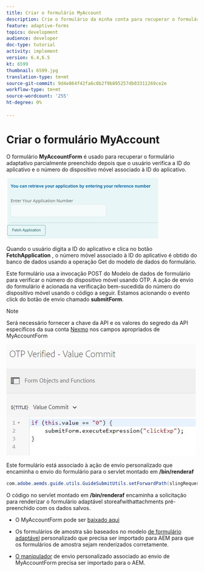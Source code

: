 ```yaml
---
title: Criar o formulário MyAccount
description: Crie o formulário da minha conta para recuperar o formulário parcialmente preenchido na verificação bem-sucedida da ID do aplicativo e do número de telefone.
feature: adaptive-forms
topics: development
audience: developer
doc-type: tutorial
activity: implement
version: 6.4,6.5
kt: 6599
thumbnail: 6599.jpg
translation-type: tm+mt
source-git-commit: 9d4e864f42fa6c0b2f9b895257db03311269ce2e
workflow-type: tm+mt
source-wordcount: '255'
ht-degree: 0%

---
```




# Criar o formulário MyAccount

O formulário **MyAccountForm** é usado para recuperar o formulário adaptativo parcialmente preenchido depois que o usuário verifica a ID do aplicativo e o número do dispositivo móvel associado à ID do aplicativo.

![meu formulário de conta](assets/6599.JPG)

Quando o usuário digita a ID do aplicativo e clica no botão **FetchApplication** , o número móvel associado à ID do aplicativo é obtido do banco de dados usando a operação Get do modelo de dados do formulário.

Este formulário usa a invocação POST do Modelo de dados de formulário para verificar o número do dispositivo móvel usando OTP. A ação de envio do formulário é acionada na verificação bem-sucedida do número do dispositivo móvel usando o código a seguir. Estamos acionando o evento click do botão de envio chamado **submitForm**.

>[!NOTE]
> Será necessário fornecer a chave da API e os valores do segredo da API específicos da sua conta [Nexmo](https://dashboard.nexmo.com/) nos campos apropriados de MyAccountForm

![trigger-submit](assets/trigger-submit.JPG)



Este formulário está associado à ação de envio personalizado que encaminha o envio do formulário para o servlet montado em **/bin/renderaf**

```java
com.adobe.aemds.guide.utils.GuideSubmitUtils.setForwardPath(slingRequest,"/bin/renderaf",null,null);
```

O código no servlet montado em **/bin/renderaf** encaminha a solicitação para renderizar o formulário adaptável storeafwithattachments pré-preenchido com os dados salvos.


* O MyAccountForm pode ser [baixado aqui](assets/my-account-form.zip)

* Os formulários de amostra são baseados no modelo [de formulário adaptável](assets/custom-template-with-page-component.zip) personalizado que precisa ser importado para AEM para que os formulários de amostra sejam renderizados corretamente.

* [O manipulador](assets/custom-submit-my-account-form.zip) de envio personalizado associado ao envio de MyAccountForm precisa ser importado para o AEM.
